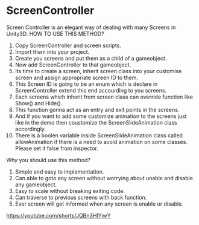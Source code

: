 # ScreenController
Screen Controller is an elegant way of dealing with many Screens in Unity3D.
HOW TO USE THIS METHOD?

1. Copy ScreenController and screen scripts.
2. Import them into your project.
3. Create you screens and put them as a child of a gameobject.
4. Now add ScreenController to that gameobject.
5. Its time to create a screen, inherit screen class into your customise screen and assign appropriate screen ID to them.
6. This Screen ID is going to be an enum which is declare in ScreenController extend this end accourding to you screens.
7. Each screens which inherit from screen class can override function like Show() and Hide().
8. This function gonna act as an entry and exit points in the screens.
9. And if you want to add some customize animation to the screens just like in the demo then coustomize the ScreenSlideAnimation class accordingly.
10. There is a boolen variable inside ScreenSlideAnimation class called allowAnimation if there is a need to avoid animation on some classes. 
Please set it false from inspector.

Why you should use this method?
1. Simple and easy to implementation.
2. Can able to goto any screen without worrying about unable and disable any gameobject.
3. Easy to scale without breaking exiting code.
4. Can traverse to previous screens with back function.
5. Ever screen will get informed when any screen is enable or disable.

https://youtube.com/shorts/JQBn3HIYiwY
